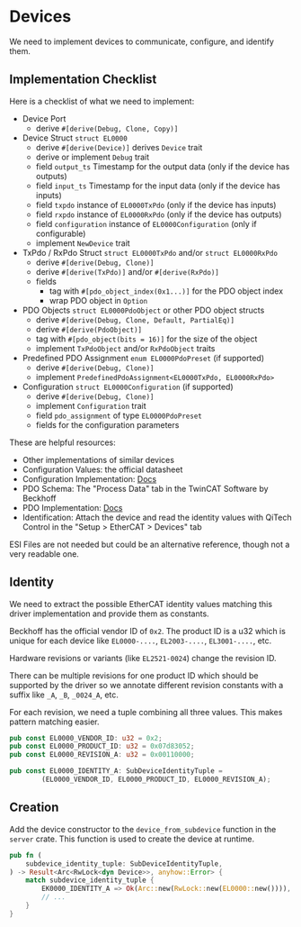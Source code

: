 # Devices

We need to implement devices to communicate, configure, and identify them.

## Implementation Checklist

Here is a checklist of what we need to implement:

- Device Port
  - derive `#[derive(Debug, Clone, Copy)]`
- Device Struct `struct EL0000`
  - derive `#[derive(Device)]` derives `Device` trait
  - derive or implement `Debug` trait
  - field `output_ts` Timestamp for the output data (only if the device has outputs)
  - field `input_ts` Timestamp for the input data (only if the device has inputs)
  - field `txpdo` instance of `EL0000TxPdo` (only if the device has inputs)
  - field `rxpdo` instance of `EL0000RxPdo` (only if the device has outputs)
  - field `configuration` instance of `EL0000Configuration` (only if configurable)
  - implement `NewDevice` trait
- TxPdo / RxPdo Struct `struct EL0000TxPdo` and/or `struct EL0000RxPdo`
  - derive `#[derive(Debug, Clone)]`
  - derive `#[derive(TxPdo)]` and/or `#[derive(RxPdo)]`
  - fields
      - tag with `#[pdo_object_index(0x1...)]` for the PDO object index
      - wrap PDO object in `Option`
- PDO Objects `struct EL0000PdoObject` or other PDO object structs
  - derive `#[derive(Debug, Clone, Default, PartialEq)]`
  - derive `#[derive(PdoObject)]`
  - tag with `#[pdo_object(bits = 16)]` for the size of the object
  - implement `TxPdoObject` and/or `RxPdoObject` traits
- Predefined PDO Assignment `enum EL0000PdoPreset` (if supported)
  - derive `#[derive(Debug, Clone)]`
  - implement `PredefinedPdoAssignment<EL0000TxPdo, EL0000RxPdo>`
- Configuration `struct EL0000Configuration` (if supported)
  - derive `#[derive(Debug, Clone)]`
  - implement `Configuration` trait
  - field `pdo_assignment` of type `EL0000PdoPreset`
  - fields for the configuration parameters

These are helpful resources:
- Other implementations of similar devices
- Configuration Values: the official datasheet
- Configuration Implementation: [Docs](./coe.md)
- PDO Schema: The "Process Data" tab in the TwinCAT Software by Beckhoff
- PDO Implementation: [Docs](./pdo.md)
- Identification: Attach the device and read the identity values with QiTech Control in the "Setup > EtherCAT > Devices" tab

ESI Files are not needed but could be an alternative reference, though not a very readable one.

## Identity

We need to extract the possible EtherCAT identity values matching this driver implementation and provide them as constants.

Beckhoff has the official vendor ID of `0x2`. The product ID is a u32 which is unique for each device like `EL0000-....`, `EL2003-....`, `EL3001-....`, etc.

Hardware revisions or variants (like `EL2521-0024`) change the revision ID.

There can be multiple revisions for one product ID which should be supported by the driver so we annotate different revision constants with a suffix like `_A`, `_B`, `_0024_A`, etc.

For each revision, we need a tuple combining all three values. This makes pattern matching easier.
```rust
pub const EL0000_VENDOR_ID: u32 = 0x2;
pub const EL0000_PRODUCT_ID: u32 = 0x07d83052;
pub const EL0000_REVISION_A: u32 = 0x00110000;

pub const EL0000_IDENTITY_A: SubDeviceIdentityTuple =
        (EL0000_VENDOR_ID, EL0000_PRODUCT_ID, EL0000_REVISION_A);
```

## Creation

Add the device constructor to the `device_from_subdevice` function in the `server` crate.
This function is used to create the device at runtime.

```rust
pub fn (
    subdevice_identity_tuple: SubDeviceIdentityTuple,
) -> Result<Arc<RwLock<dyn Device>>, anyhow::Error> {
    match subdevice_identity_tuple {
        EK0000_IDENTITY_A => Ok(Arc::new(RwLock::new(EL0000::new()))),
        // ...
    }
}
```
